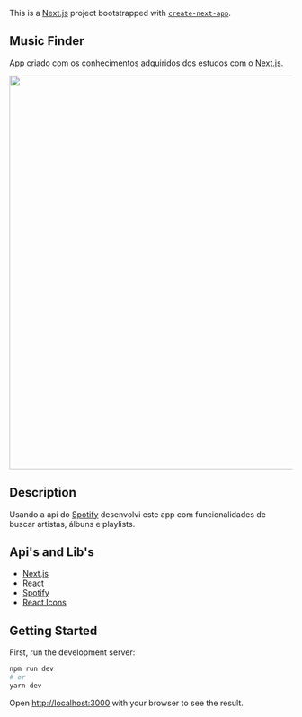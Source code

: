 This is a [Next.js](https://nextjs.org/) project bootstrapped with [`create-next-app`](https://github.com/vercel/next.js/tree/canary/packages/create-next-app).

## Music Finder
App criado com os conhecimentos adquiridos dos estudos com o [Next.js](https://nextjs.org/).

<p>
  <img width="700" src="https://github.com/brunocout/movie-app-w-next/blob/main/assets/ToReadme/music finder.gif">
</p>

## Description
Usando a api do [Spotify](https://developer.spotify.com/documentation/web-api/) desenvolvi este app com funcionalidades de buscar artistas, álbuns e playlists.

## Api's and Lib's
- [Next.js](https://nextjs.org/)
- [React](https://pt-br.reactjs.org/)
- [Spotify](https://developer.spotify.com/documentation/web-api/)
- [React Icons](https://react-icons.github.io/react-icons/)


## Getting Started

First, run the development server:

```bash
npm run dev
# or
yarn dev
```

Open [http://localhost:3000](http://localhost:3000) with your browser to see the result.


